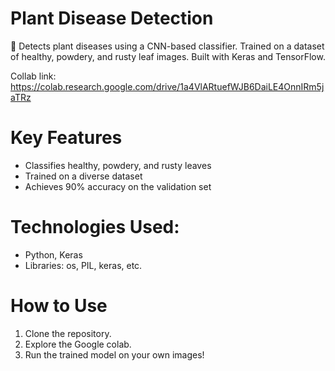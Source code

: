 # Plant Disease Detection

🌱 Detects plant diseases using a CNN-based classifier. Trained on a dataset of healthy, powdery, and rusty leaf images. Built with Keras and TensorFlow.

Collab link: https://colab.research.google.com/drive/1a4VlARtuefWJB6DaiLE4OnnIRm5jaTRz

# Key Features
- Classifies healthy, powdery, and rusty leaves
- Trained on a diverse dataset
- Achieves 90% accuracy on the validation set

# Technologies Used:
- Python, Keras
- Libraries: os, PIL, keras, etc.

# How to Use
1. Clone the repository.
2. Explore the Google colab.
3. Run the trained model on your own images!

